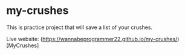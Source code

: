 # my-crushes
This is practice project that will save a list of your crushes.

Live website: (https://wannabeprogrammer22.github.io/my-crushes/)[MyCrushes]
